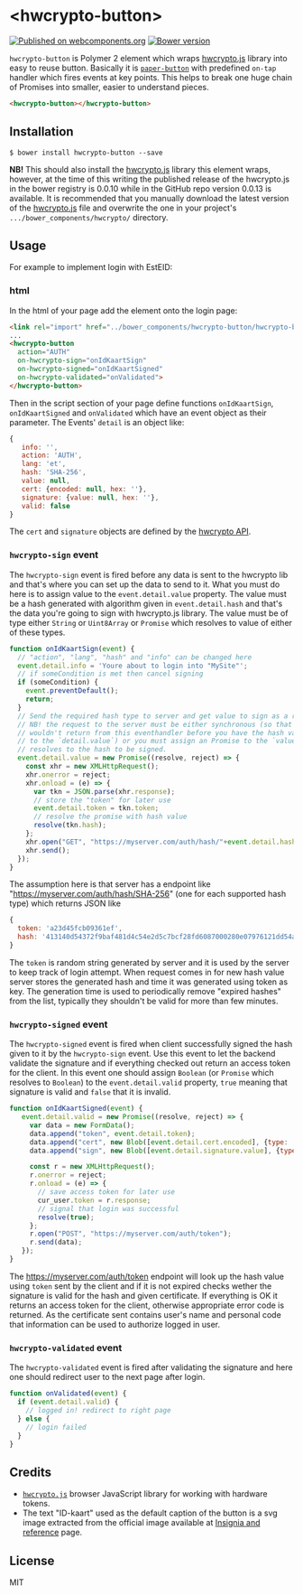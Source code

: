 # \<hwcrypto-button\>
[![Published on webcomponents.org](https://img.shields.io/badge/webcomponents.org-published-blue.svg)](https://www.webcomponents.org/element/ainvaltin/hwcrypto-button) [![Bower version](https://img.shields.io/bower/v/hwcrypto-button.svg)](http://bower.io/search/?q=hwcrypto-button)

`hwcrypto-button` is Polymer 2 element which wraps [hwcrypto.js](https://github.com/hwcrypto/hwcrypto.js) library into easy to reuse button.
Basically it is [`paper-button`](https://www.webcomponents.org/element/@polymer/paper-button) with predefined `on-tap` handler which fires events at key points. This helps to break one huge chain of Promises into smaller, easier to understand pieces.

<!---
```html
<custom-element-demo>
  <template>
    <script src="../webcomponentsjs/webcomponents-lite.js"></script>
    <link rel="import" href="hwcrypto-button.html">
    <next-code-block></next-code-block>
  </template>
</custom-element-demo>
```
-->
```html
<hwcrypto-button></hwcrypto-button>
```

## Installation

    $ bower install hwcrypto-button --save

**NB!** This should also install the [hwcrypto.js](https://github.com/hwcrypto/hwcrypto.js) library this element wraps, however, at the time of this writing the published release of the hwcrypto.js in the bower registry is 0.0.10 while in the GitHub repo version 0.0.13 is available. It is recommended that you manually download the latest version of the [hwcrypto.js](https://raw.githubusercontent.com/hwcrypto/hwcrypto.js/master/hwcrypto.js) file and overwrite the one in your project's `.../bower_components/hwcrypto/` directory.

## Usage
For example to implement login with EstEID:
### html
In the html of your page add the element onto the login page:
```html
<link rel="import" href="../bower_components/hwcrypto-button/hwcrypto-button.html">
...
<hwcrypto-button
  action="AUTH"
  on-hwcrypto-sign="onIdKaartSign"
  on-hwcrypto-signed="onIdKaartSigned"
  on-hwcrypto-validated="onValidated">
</hwcrypto-button>
```

Then in the script section of your page define functions `onIdKaartSign`, `onIdKaartSigned` and `onValidated` which have an event object as their parameter. The Events' `detail` is an object like:
```javascript
{
   info: '',
   action: 'AUTH',
   lang: 'et',
   hash: 'SHA-256',
   value: null,
   cert: {encoded: null, hex: ''},
   signature: {value: null, hex: ''},
   valid: false
}
```
The `cert` and `signature` objects are defined by the [hwcrypto API](https://github.com/hwcrypto/hwcrypto.js/wiki/API).

### `hwcrypto-sign` event
The `hwcrypto-sign` event is fired before any data is sent to the hwcrypto lib and that's where you can set up the data to send to it.
What you must do here is to assign value to the `event.detail.value` property. The value must be a hash generated with algorithm given in `event.detail.hash` and that's the data you're going to sign with hwcrypto.js library. The value must be of type either `String` or `Uint8Array` or `Promise` which resolves to value of either of these types.

```javascript
function onIdKaartSign(event) {
  // "action", "lang", "hash" and "info" can be changed here
  event.detail.info = 'Youre about to login into "MySite"';
  // if someCondition is met then cancel signing
  if (someCondition) {
    event.preventDefault();
    return;
  }
  // Send the required hash type to server and get value to sign as a response.
  // NB! the request to the server must be either synchronous (so that you
  // wouldn't return from this eventhandler before you have the hash value assigned
  // to the `detail.value`) or you must assign an Promise to the `value` which
  // resolves to the hash to be signed.
  event.detail.value = new Promise((resolve, reject) => {
    const xhr = new XMLHttpRequest();
    xhr.onerror = reject;
    xhr.onload = (e) => {
      var tkn = JSON.parse(xhr.response);
      // store the "token" for later use
      event.detail.token = tkn.token;
      // resolve the promise with hash value
      resolve(tkn.hash);
    };
    xhr.open("GET", "https://myserver.com/auth/hash/"+event.detail.hash);
    xhr.send();
  });
}
```
The assumption here is that server has a endpoint like "https://myserver.com/auth/hash/SHA-256" (one for each supported hash type) which returns JSON like
```javascript
{
  token: 'a23d45fcb09361ef',
  hash: '413140d54372f9baf481d4c54e2d5c7bcf28fd6087000280e07976121dd54af2'
}
```
The `token` is random string generated by server and it is used by the server to keep track of login attempt. When request comes in for new hash value server stores the generated hash and time it was generated using token as key. The generation time is used to periodically remove "expired hashes" from the list, typically they shouldn't be valid for more than few minutes.

### `hwcrypto-signed` event

The `hwcrypto-signed` event is fired when client successfully signed the hash given to it by the `hwcrypto-sign` event. Use this event to let the backend validate the signature and if everything checked out return an access token for the client. In this event one should assign `Boolean` (or `Promise` which resolves to `Boolean`) to the `event.detail.valid` property, `true` meaning that signature is valid and `false` that it is invalid.

```javascript
function onIdKaartSigned(event) {
   event.detail.valid = new Promise((resolve, reject) => {
     var data = new FormData();
     data.append("token", event.detail.token);
     data.append("cert", new Blob([event.detail.cert.encoded], {type: 'application/pkix-cert'}));
     data.append("sign", new Blob([event.detail.signature.value], {type: 'application/octet-stream'}));

     const r = new XMLHttpRequest();
     r.onerror = reject;
     r.onload = (e) => {
       // save access token for later use
       cur_user.token = r.response;
       // signal that login was successful
       resolve(true);
     };
     r.open("POST", "https://myserver.com/auth/token");
     r.send(data);
   });
}
```
The https://myserver.com/auth/token endpoint will look up the hash value using `token` sent by the client and if it is not expired checks wether the signature is valid for the hash and given certificate. If everything is OK it returns an access token for the client, otherwise appropriate error code is returned. As the certificate sent contains user's name and personal code that information can be used to authorize logged in user.

### `hwcrypto-validated` event

The `hwcrypto-validated` event is fired after validating the signature and here one should redirect user to the next page after login.

```javascript
function onValidated(event) {
  if (event.detail.valid) {
    // logged in! redirect to right page
  } else {
    // login failed
  }
}
```

## Credits
 - [`hwcrypto.js`](https://github.com/hwcrypto/hwcrypto.js) browser JavaScript library for working with hardware tokens.
 - The text "ID-kaart" used as the default caption of the button is a svg image extracted from the official image available at [Insignia and reference](https://www.id.ee/?lang=en&id=35768) page.

## License
MIT
